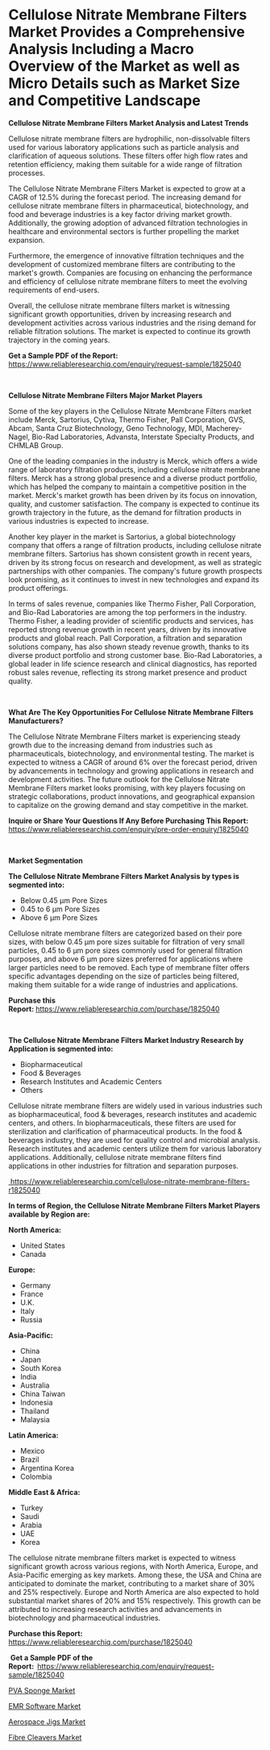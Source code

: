 <p><h1>Cellulose Nitrate Membrane Filters Market Provides a Comprehensive Analysis Including a Macro Overview of the Market as well as Micro Details such as Market Size and Competitive Landscape</h1></p><p><strong>Cellulose Nitrate Membrane Filters Market Analysis and Latest Trends</strong></p>
<p><p>Cellulose nitrate membrane filters are hydrophilic, non-dissolvable filters used for various laboratory applications such as particle analysis and clarification of aqueous solutions. These filters offer high flow rates and retention efficiency, making them suitable for a wide range of filtration processes.</p><p>The Cellulose Nitrate Membrane Filters Market is expected to grow at a CAGR of 12.5% during the forecast period. The increasing demand for cellulose nitrate membrane filters in pharmaceutical, biotechnology, and food and beverage industries is a key factor driving market growth. Additionally, the growing adoption of advanced filtration technologies in healthcare and environmental sectors is further propelling the market expansion.</p><p>Furthermore, the emergence of innovative filtration techniques and the development of customized membrane filters are contributing to the market's growth. Companies are focusing on enhancing the performance and efficiency of cellulose nitrate membrane filters to meet the evolving requirements of end-users.</p><p>Overall, the cellulose nitrate membrane filters market is witnessing significant growth opportunities, driven by increasing research and development activities across various industries and the rising demand for reliable filtration solutions. The market is expected to continue its growth trajectory in the coming years.</p></p>
<p><strong>Get a Sample PDF of the Report:&nbsp;</strong> <a href="https://www.reliableresearchiq.com/enquiry/request-sample/1825040">https://www.reliableresearchiq.com/enquiry/request-sample/1825040</a></p>
<p>&nbsp;</p>
<p><strong>Cellulose Nitrate Membrane Filters Major Market Players</strong></p>
<p><p>Some of the key players in the Cellulose Nitrate Membrane Filters market include Merck, Sartorius, Cytiva, Thermo Fisher, Pall Corporation, GVS, Abcam, Santa Cruz Biotechnology, Geno Technology, MDI, Macherey-Nagel, Bio-Rad Laboratories, Advansta, Interstate Specialty Products, and CHMLAB Group. </p><p>One of the leading companies in the industry is Merck, which offers a wide range of laboratory filtration products, including cellulose nitrate membrane filters. Merck has a strong global presence and a diverse product portfolio, which has helped the company to maintain a competitive position in the market. Merck's market growth has been driven by its focus on innovation, quality, and customer satisfaction. The company is expected to continue its growth trajectory in the future, as the demand for filtration products in various industries is expected to increase.</p><p>Another key player in the market is Sartorius, a global biotechnology company that offers a range of filtration products, including cellulose nitrate membrane filters. Sartorius has shown consistent growth in recent years, driven by its strong focus on research and development, as well as strategic partnerships with other companies. The company's future growth prospects look promising, as it continues to invest in new technologies and expand its product offerings.</p><p>In terms of sales revenue, companies like Thermo Fisher, Pall Corporation, and Bio-Rad Laboratories are among the top performers in the industry. Thermo Fisher, a leading provider of scientific products and services, has reported strong revenue growth in recent years, driven by its innovative products and global reach. Pall Corporation, a filtration and separation solutions company, has also shown steady revenue growth, thanks to its diverse product portfolio and strong customer base. Bio-Rad Laboratories, a global leader in life science research and clinical diagnostics, has reported robust sales revenue, reflecting its strong market presence and product quality.</p></p>
<p>&nbsp;</p>
<p><strong>What Are The Key Opportunities For Cellulose Nitrate Membrane Filters Manufacturers?</strong></p>
<p><p>The Cellulose Nitrate Membrane Filters market is experiencing steady growth due to the increasing demand from industries such as pharmaceuticals, biotechnology, and environmental testing. The market is expected to witness a CAGR of around 6% over the forecast period, driven by advancements in technology and growing applications in research and development activities. The future outlook for the Cellulose Nitrate Membrane Filters market looks promising, with key players focusing on strategic collaborations, product innovations, and geographical expansion to capitalize on the growing demand and stay competitive in the market.</p></p>
<p><strong>Inquire or Share Your Questions If Any Before Purchasing This Report:</strong> <a href="https://www.reliableresearchiq.com/enquiry/pre-order-enquiry/1825040">https://www.reliableresearchiq.com/enquiry/pre-order-enquiry/1825040</a></p>
<p>&nbsp;</p>
<p><strong>Market Segmentation</strong></p>
<p><strong>The Cellulose Nitrate Membrane Filters Market Analysis by types is segmented into:</strong></p>
<p><ul><li>Below 0.45 µm Pore Sizes</li><li>0.45 to 6 µm Pore Sizes</li><li>Above 6 µm Pore Sizes</li></ul></p>
<p><p>Cellulose nitrate membrane filters are categorized based on their pore sizes, with below 0.45 µm pore sizes suitable for filtration of very small particles, 0.45 to 6 µm pore sizes commonly used for general filtration purposes, and above 6 µm pore sizes preferred for applications where larger particles need to be removed. Each type of membrane filter offers specific advantages depending on the size of particles being filtered, making them suitable for a wide range of industries and applications.</p></p>
<p><strong>Purchase this Report:&nbsp;</strong><a href="https://www.reliableresearchiq.com/purchase/1825040">https://www.reliableresearchiq.com/purchase/1825040</a></p>
<p>&nbsp;</p>
<p><strong>The Cellulose Nitrate Membrane Filters Market Industry Research by Application is segmented into:</strong></p>
<p><ul><li>Biopharmaceutical</li><li>Food & Beverages</li><li>Research Institutes and Academic Centers</li><li>Others</li></ul></p>
<p><p>Cellulose nitrate membrane filters are widely used in various industries such as biopharmaceutical, food & beverages, research institutes and academic centers, and others. In biopharmaceuticals, these filters are used for sterilization and clarification of pharmaceutical products. In the food & beverages industry, they are used for quality control and microbial analysis. Research institutes and academic centers utilize them for various laboratory applications. Additionally, cellulose nitrate membrane filters find applications in other industries for filtration and separation purposes.</p></p>
<p><a href="https://www.reliableresearchiq.com/cellulose-nitrate-membrane-filters-r1825040">&nbsp;https://www.reliableresearchiq.com/cellulose-nitrate-membrane-filters-r1825040</a></p>
<p><strong>In terms of Region, the Cellulose Nitrate Membrane Filters Market Players available by Region are:</strong></p>
<p>
    <p> <strong> North America: </strong>
        <ul>
            <li>United States</li>
            <li>Canada</li>
        </ul>
        </p> 
    <p> <strong> Europe: </strong>
        <ul>
            <li>Germany</li>
            <li>France</li>
            <li>U.K.</li>
            <li>Italy</li>
            <li>Russia</li>
        </ul>
        </p> 
    <p> <strong> Asia-Pacific: </strong>
        <ul>
            <li>China</li>
            <li>Japan</li>
            <li>South Korea</li>
            <li>India</li>
            <li>Australia</li>
            <li>China Taiwan</li>
            <li>Indonesia</li>
            <li>Thailand</li>
            <li>Malaysia</li>
        </ul>
        </p> 
    <p> <strong> Latin America: </strong>
        <ul>
            <li>Mexico</li>
            <li>Brazil</li>
            <li>Argentina Korea</li>
            <li>Colombia</li>
        </ul>
        </p> 
    <p> <strong> Middle East & Africa: </strong>
        <ul>
            <li>Turkey</li>
            <li>Saudi</li>
            <li>Arabia</li>
            <li>UAE</li>
            <li>Korea</li>
        </ul>
    </p>
    </p>
<p><p>The cellulose nitrate membrane filters market is expected to witness significant growth across various regions, with North America, Europe, and Asia-Pacific emerging as key markets. Among these, the USA and China are anticipated to dominate the market, contributing to a market share of 30% and 25% respectively. Europe and North America are also expected to hold substantial market shares of 20% and 15% respectively. This growth can be attributed to increasing research activities and advancements in biotechnology and pharmaceutical industries.</p></p>
<p><strong>Purchase this Report: </strong><a href="https://www.reliableresearchiq.com/purchase/1825040">https://www.reliableresearchiq.com/purchase/1825040</a></p>
<p>&nbsp;<strong>Get a Sample PDF of the Report:&nbsp;&nbsp;</strong><a href="https://www.reliableresearchiq.com/enquiry/request-sample/1825040">https://www.reliableresearchiq.com/enquiry/request-sample/1825040</a></p>
<p><strong></strong></p>
<p><p><a href="https://medium.com/@rontayewer0/pva-sponge-market-growth-outlook-from-2024-to-2031-and-it-is-projecting-at-9-7-a6eb76468ea3">PVA Sponge Market</a></p><p><a href="https://github.com/obertPattersbG/Market-Research-Report-List-1/blob/main/emr-software-market.md">EMR Software Market</a></p><p><a href="https://github.com/lnamivez37/Market-Research-Report-List-1/blob/main/aerospace-jigs-market.md">Aerospace Jigs Market</a></p><p><a href="https://medium.com/@nathalelly87957/fibre-cleavers-market-size-is-growing-at-cagr-of-6-3-aff93452fe98">Fibre Cleavers Market</a></p></p>